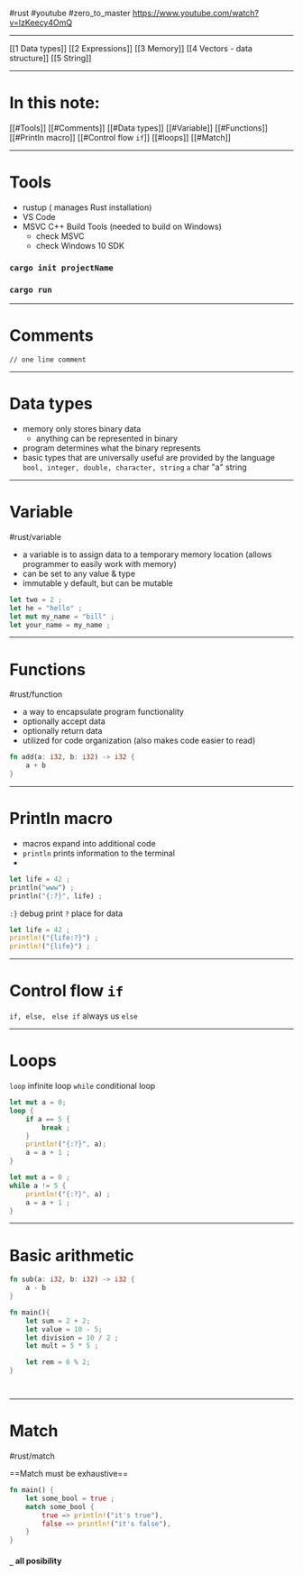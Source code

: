 #rust #youtube #zero_to_master
https://www.youtube.com/watch?v=lzKeecy4OmQ

------------
[[1 Data types]]
[[2 Expressions]]
[[3 Memory]]
[[4 Vectors - data structure]]
[[5 String]]


------------

# In this note:

[[#Tools]]
[[#Comments]]
[[#Data types]]
[[#Variable]]
[[#Functions]]
[[#Println macro]]
[[#Control flow `if`]]
[[#loops]]
[[#Match]]



----
# Tools
- rustup ( manages Rust installation)
- VS Code
- MSVC C++ Build Tools (needed to build on Windows)
	- check MSVC 
	- check Windows 10 SDK

### `cargo init projectName`
### `cargo run`

----
# Comments
`// one line comment`





-----
# Data types
- memory only stores binary data
	- anything can be represented in binary
- program determines what the binary represents
- basic types that are universally useful are provided by the language
		`bool, integer, double, character, string`
`a` char
"a" string


---
# Variable
#rust/variable
- a variable is to assign data to a temporary memory location (allows programmer to easily work with memory)
- can be set to any value & type
- immutable y default, but can be mutable
```rust
let two = 2 ;
let he = "hello" ;
let mut my_name = "bill" ;
let your_name = my_name ;
```

-------
# Functions
#rust/function 

- a way to encapsulate program functionality
- optionally accept data
- optionally return data
- utilized for code organization (also makes code easier to read)

```rust
fn add(a: i32, b: i32) -> i32 {
	a + b
}
```

----

# Println macro
- macros expand into additional code
- `println` prints information to the terminal
- 
```rust
let life = 42 ;
println("www") ;
println("{:?}", life) ;

```
`:}` debug print
`?` place for data 

```rust
let life = 42 ;
println!("{life:?}") ;
println!("{life}") ;

```

---
# Control flow `if`
`if, else, ` `else if`
always us `else`

-----
# Loops

`loop` infinite loop
`while` conditional loop

```rust
let mut a = 0;
loop {
	if a == 5 {
		break ;
	}
	println!("{:?}", a);
	a = a + 1 ;
}
```


```rust
let mut a = 0 ;
while a != 5 {
	println!("{:?}", a) ;
	a = a + 1 ;
}
```

------

# Basic arithmetic
```rust
fn sub(a: i32, b: i32) -> i32 {
	a - b
}

fn main(){
	let sum = 2 + 2;
	let value = 10 - 5;
	let division = 10 / 2 ;
	let mult = 5 * 5 ;

	let rem = 6 % 2;
}




```


 ----------
# Match
#rust/match 

==Match must be exhaustive==

```rust
fn main() {
	let some_bool = true ;
	match some_bool {
		true => println!("it's true"),
		false => println!("it's false"),
	}
}
```

#### `_` all posibility
















